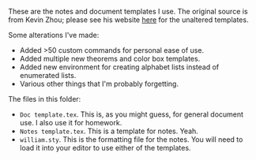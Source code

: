 These are the notes and document templates I use.
The original source is from Kevin Zhou;
please see his website [here](https://knzhou.github.io)
for the unaltered templates.

Some alterations I've made:
* Added >50 custom commands for personal ease of use.
* Added multiple new theorems and color box templates.
* Added new environment for creating alphabet lists instead of enumerated lists.
* Various other things that I'm probably forgetting.

The files in this folder:
* `Doc template.tex`. This is, as you might guess, for general document use. I also use it for homework.
* `Notes template.tex`. This is a template for notes. Yeah.
* `william.sty`. This is the formatting file for the notes. You will need to load it into your editor to use either of the templates.
